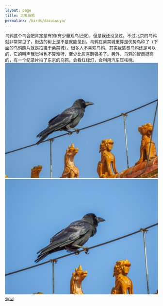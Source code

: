 ```yaml
---
layout: page
title: 大嘴乌鸦
permalink: /birds/dazuiwuya/
---
```

乌鸦这个鸟合肥肯定是有的(有少量观鸟记录)，但是我还没见过。不过北京的乌鸦就非常常见了，街边的树上是不是就能见到，乌鸦在紫禁城里算是优势鸟种了（下面的乌鸦照片就是拍摄于紫禁城）。很多人不喜欢乌鸦，其实我感觉乌鸦还是可以的，它的叫声我觉得也不算难听，至少比灰喜鹊强多了。另外，乌鸦的智商挺高的，有一个纪录片拍了东京的乌鸦，会看红绿灯，会利用汽车压核桃。
![](../picture/大嘴乌鸦/DSCN4486.jpg)
![](../picture/大嘴乌鸦/DSCN4487.jpg)
[返回](../../)
